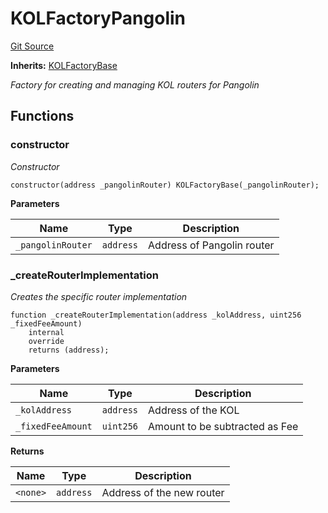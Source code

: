# KOLFactoryPangolin
[Git Source](https://github.com-smastropiero/SherryLabs/sherry-contracts/blob/abea0d8e26a21a2127d6a1d9e961e252da35642b/contracts/kol-router/KOLFactoryPangolin.sol)

**Inherits:**
[KOLFactoryBase](/contracts/kol-router/KOLFactoryBase.sol/abstract.KOLFactoryBase.md)

*Factory for creating and managing KOL routers for Pangolin*


## Functions
### constructor

*Constructor*


```solidity
constructor(address _pangolinRouter) KOLFactoryBase(_pangolinRouter);
```
**Parameters**

|Name|Type|Description|
|----|----|-----------|
|`_pangolinRouter`|`address`|Address of Pangolin router|


### _createRouterImplementation

*Creates the specific router implementation*


```solidity
function _createRouterImplementation(address _kolAddress, uint256 _fixedFeeAmount)
    internal
    override
    returns (address);
```
**Parameters**

|Name|Type|Description|
|----|----|-----------|
|`_kolAddress`|`address`|Address of the KOL|
|`_fixedFeeAmount`|`uint256`|Amount to be subtracted as Fee|

**Returns**

|Name|Type|Description|
|----|----|-----------|
|`<none>`|`address`|Address of the new router|


